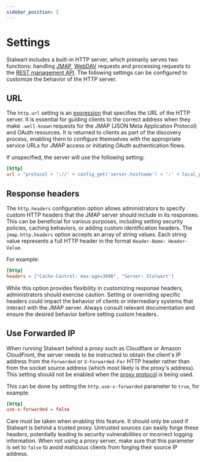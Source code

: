 ```yaml
---
sidebar_position: 2
---
```


# Settings

Stalwart includes a built-in HTTP server, which primarily serves two functions: handling [JMAP](/docs/http/jmap/overview), [WebDAV](/docs/http/webdav/overview) requests and processing requests to the [REST management API](/docs/api/management/overview). The following settings can be configured to customize the behavior of the HTTP server.

## URL

The `http.url` setting is an [expression](/docs/configuration/expressions/overview) that specifies the URL of the HTTP server. It is essential for guiding clients to the correct address when they make `.well-known` requests for the JMAP (JSON Meta Application Protocol) and OAuth resources. It is returned to clients as part of the discovery process, enabling them to configure themselves with the appropriate service URLs for JMAP access or initiating OAuth authentication flows.

If unspecified, the server will use the following setting:

```toml
[http]
url = "protocol + '://' + config_get('server.hostname') + ':' + local_port"
```

## Response headers

The `http.headers` configuration option allows administrators to specify custom HTTP headers that the JMAP server should include in its responses. This can be beneficial for various purposes, including setting security policies, caching behaviors, or adding custom identification headers. The `jmap.http.headers` option accepts an array of string values. Each string value represents a full HTTP header in the format `Header-Name: Header-Value`.

For example:

```toml
[http]
headers = ["Cache-Control: max-age=3600", "Server: Stalwart"]
```

While this option provides flexibility in customizing response headers, administrators should exercise caution. Setting or overriding specific headers could impact the behavior of clients or intermediary systems that interact with the JMAP server. Always consult relevant documentation and ensure the desired behavior before setting custom headers.

## Use Forwarded IP

When running Stalwart behind a proxy such as Cloudflare or Amazon CloudFront, the server needs to be instructed to obtain the client's IP address from the ``Forwarded`` or ``X-Forwarded-For`` HTTP header rather than from the socket source address (which most likely is the proxy's address). This setting should not be enabled when the [proxy protocol](/docs/server/reverse-proxy/proxy-protocol) is being used.

This can be done by setting the ``http.use-x-forwarded`` parameter to ``true``, for example:

```toml
[http]
use-x-forwarded = false
```

Care must be taken when enabling this feature. It should only be used if Stalwart is behind a trusted proxy. Untrusted sources can easily forge these headers, potentially leading to security vulnerabilities or incorrect logging information. When not using a proxy server, make sure that this parameter is set to ``false`` to avoid malicious clients from forging their source IP address.

